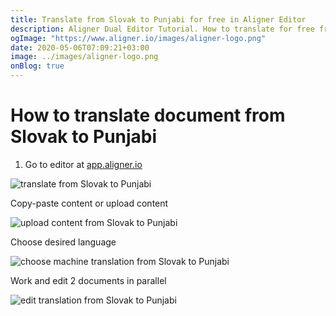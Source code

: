 ```yaml
---
title: Translate from Slovak to Punjabi for free in Aligner Editor
description: Aligner Dual Editor Tutorial. How to translate for free from Slovak to Punjabi. Aligner is multilingual document management platform. 
ogImage: "https://www.aligner.io/images/aligner-logo.png"
date: 2020-05-06T07:09:21+03:00
image: ../images/aligner-logo.png
onBlog: true
---
```


# How to translate document from Slovak to Punjabi

1. Go to editor at [app.aligner.io](https://app.aligner.io "Aligner App web page")

![translate from Slovak to Punjabi](../aligner-blank-editor.png "translate from Slovak to Punjabi")

Copy-paste content or upload content

![upload content from Slovak to Punjabi](../aligner-uploaded-document.png "upload content from Slovak to Punjabi")

Choose desired language

![choose machine translation from Slovak to Punjabi](../aligner-language-dropdown.png "choose machine translation from Slovak to Punjabi")

Work and edit 2 documents in parallel

![edit translation from Slovak to Punjabi](../aligner-double-sitded-editor.png "edit translation from Slovak to Punjabi")

